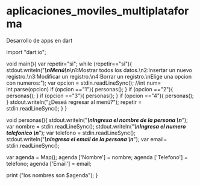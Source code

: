 # aplicaciones_moviles_multiplataforma
Desarrollo de apps en dart

import "dart:io";

void main(){
  var repetir="si";
  while (repetir=="si"){
    stdout.writeln("***********\nMenú\n***********\n1:Mostrar todos los datos.\n2:Insertar un nuevo registro.\n3:Modificar un registro.\n4:Borrar un registro.\nElige una opcion con numeros:");
    var opcion = stdin.readLineSync();
    //int num= int.parse(opcion)
    if (opcion =="1"){
      personas();
    }
    if (opcion =="2"){
      personas();
    }
    if (opcion =="3"){
      personas();
    }
    if (opcion =="4"){
      personas();
    }
    stdout.writeln("¿Deseá regresar al menú?");
    repetir = stdin.readLineSync();
  }
}

void personas(){
  stdout.writeln("***********\nIngresa el nombre de la persona \n***********");
  var nombre = stdin.readLineSync();
  stdout.writeln("***********\nIngresa el numero telefonico \n***********");
  var telefono = stdin.readLineSync();
  stdout.writeln("***********\nIngresa el email de la persona \n***********");
  var email= stdin.readLineSync();

  var agenda = Map();
  agenda ['Nombre'] = nombre;
  agenda ['Telefono'] = telefono;
  agenda ['Email'] = email;
  
  print ("los nombres son $agenda");
}
